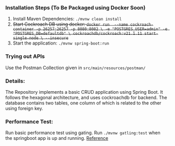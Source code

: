 

### Installation Steps (To Be Packaged using Docker Soon)
1. Install Maven Dependencies: `./mvnw clean install`
2. ~~Start Cockroach DB using docker: `docker run  --name cockroach-container -p 26257:26257 -p 8080:8082 \
   -e "POSTGRES_USER=admin" -e "POSTGRES_DB=defaultdb" \
   cockroachdb/cockroach:v21.1.11 start-single-node \
   --insecure`~~
3. Start the application: `./mvnw spring-boot:run`


### Trying out APIs
Use the Postman Collection given in `src/main/resources/postman/`

### Details:
The Repository implements a basic CRUD application using Spring Boot. It follows the hexagonal architecture, and uses cockroachdb for backend. The database contains two tables, one column of which is related to the other using foreign key.


### Performance Test:
Run basic performance test using gating. Run `./mvnw gatling:test` when the springboot app is up and running. [Reference](https://github.com/gatling/gatling-maven-plugin-demo-java)